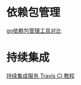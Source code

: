 # 依赖包管理
[go依赖包管理工具对比](https://ieevee.com/tech/2017/07/10/go-import.html)

# 持续集成
[持续集成服务 Travis CI 教程](http://www.ruanyifeng.com/blog/2017/12/travis_ci_tutorial.html)


# 